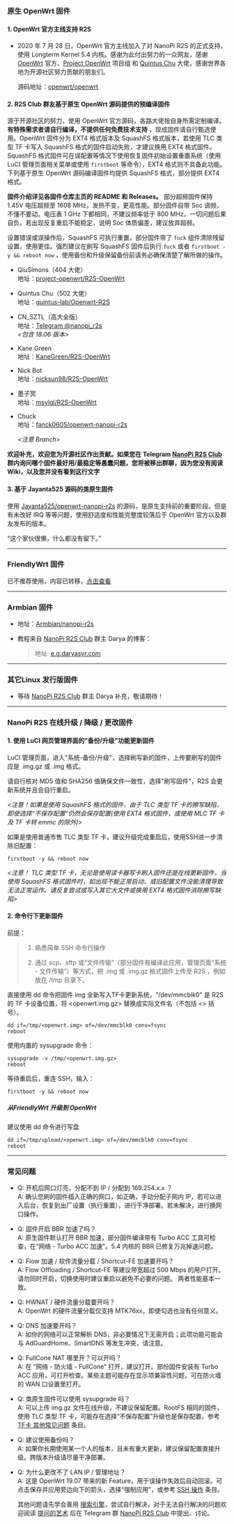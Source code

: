 ### 原生 OpenWrt 固件

#### 1. OpenWrt 官方主线支持 R2S

* 2020 年 7 月 28 日，OpenWrt 官方主线加入了对 NanoPi R2S 的正式支持，使用 Longterm Kernel 5.4 内核。感谢为此付出努力的一众网友，感谢 [OpenWrt](https://openwrt.org/) 官方、[Project OpenWrt](https://github.com/project-openwrt) 项目组 和 [Quintus Chu](https://t.me/quintuschu) 大佬，感谢世界各地为开源社区努力贡献的朋友们。  

  源码地址：[openwrt/openwrt](https://github.com/openwrt/openwrt)  

#### 2. R2S Club 群友基于原生 OpenWrt 源码提供的预编译固件

  源于开源社区的努力，使用 OpenWrt 官方源码，各路大佬按自身所需定制编译。 __有特殊需求者请自行编译，不提供任何免费技术支持__ ，现成固件请自行甄选使用。OpenWrt 固件分为 EXT4 格式版本及 SquashFS 格式版本，若使用 TLC 类型 TF 卡写入 SquashFS 格式的固件启动失败，才建议换用 EXT4 格式固件。SquashFS 格式固件可在误配置等情况下使用恢复固件初始设置重置系统（使用 LuCI 管理页面相关菜单或使用 `firstboot` 等命令），EXT4 格式则不具备此功能。下列基于原生 OpenWrt 源码编译固件均提供 SquashFS 格式，部分提供 EXT4 格式。  

  __固件介绍详见各固件仓库主页的 README 和 Releases。__ 部分超频固件保持 1.45V 电压超频至 1608 MHz，发热不变，更高性能。部分固件自带 Soc 调频，不懂不要动。电压表 1 GHz 下都相同，不建议频率低于 800 MHz，一切问题后果自负。若出现反复重启不能稳定，说明 Soc 体质偏差，建议放弃超频。  

  设置错误或误操作后，SquashFS 可执行重置，部分固件带了 `fuck` 组件清除残留设置，使用更佳。强烈建议在刷写 SquashFS 固件后执行 `fuck` 或者 `firstboot -y && reboot now` ，使用备份和升级保留备份前请务必确保清楚了解所做的操作。  

* QiuSimons（404 大佬）  
  地址：[project-openwrt/R2S-OpenWrt](https://github.com/project-openwrt/R2S-OpenWrt)  

* Quintus Chu（502 大佬）  
  地址：[quintus-lab/Openwrt-R2S](https://github.com/quintus-lab/Openwrt-R2S)  

* CN_SZTL（高大全版）  
  地址：[Telegram @nanopi\_r2s](https://t.me/nanopi\_r2s)  
  *<包含 18.06 版本>*  

* Kane Green  
  地址：[KaneGreen/R2S-OpenWrt](https://github.com/KaneGreen/R2S-OpenWrt)  

* Nick Bot  
  地址：[nicksun98/R2S-OpenWrt](https://github.com/nicksun98/R2S-OpenWrt)  

* 墨子冥  
  地址：[msylgj/R2S-OpenWrt](https://github.com/msylgj/R2S-OpenWrt)  

* Chuck  
  地址：[fanck0605/openwrt-nanopi-r2s](https://github.com/fanck0605/openwrt-nanopi-r2s)  
  
  *<注意 Branch>*  
  
**欢迎补充，欢迎您为开源社区作出贡献。如果您在 Telegram [NanoPi R2S Club](https://t.me/joinchat/JcBRDFWlAEMysWbVdPsxFw) 群内询问哪个固件最好用/最稳定等愚蠢问题，您将被移出群聊，因为您没有阅读 Wiki，以及您并没有看到这行文字**  
  
#### 3. 基于 Jayanta525 源码的类原生固件

  使用 [Jayanta525/openwrt-nanopi-r2s](https://github.com/jayanta525/openwrt-nanopi-r2s) 的源码，是原生支持前的重要阶段。但是有未改好 IRQ 等等问题，使用舒适度和性能完整度较落后于 OpenWrt 官方以及群友发布的版本。  

  “这个家伙很懒，什么都没有留下。”  

---

### FriendlyWrt 固件

  已不推荐使用，内容已转移，[点击查看](other/friendlywrt.md)  

---

### Armbian 固件

* 地址：[Armbian/nanopi-r2s](https://www.armbian.com/nanopi-r2s/)  

* 教程来自 [NanoPi R2S Club](https://t.me/joinchat/JcBRDFWlAEMysWbVdPsxFw) 群主 Darya 的博客：  

  > 地址: [e.g.daryasyr.com](https://e.g.daryasyr.com)  

---

### 其它Linux 发行版固件

* 等待 [NanoPi R2S Club](https://t.me/joinchat/JcBRDFWlAEMysWbVdPsxFw) 群主 Darya 补充，敬请期待！  

---

### NanoPi R2S 在线升级 / 降级 / 更改固件  

#### 1. 使用 LuCI 网页管理界面的"备份/升级"功能更新固件

  LuCI 管理页面，进入"系统-备份/升级"，选择刷写新的固件，上传要刷写的固件应是 .img.gz 或 .img 格式。  

  请自行核对 MD5 值和 SHA256 值确保文件一致性，选择"刷写固件"，R2S 会更新系统并且会自行重启。  

  *<注意！如果是使用 SquashFS 格式的固件，由于 TLC 类型 TF 卡的擦写缺陷，即使选择“不保存配置“仍然会保存配置(使用 EXT4 格式固件，或使用 MLC TF 卡及 TF 卡转 emmc 的除外)>*  
 
  如果是使用普通市售 TLC 类型 TF 卡，建议升级完成重启后，使用SSH进一步清除旧配置：  

  ```shell  
  firstboot -y && reboot now
  ```

  *<注意！ TLC 类型 TF 卡，无论是使用读卡器写卡刷入固件还是在线更新固件，当使用 SquashFS 格式固件时，如出现不能正常启动、或旧配置文件没能清理导致无法正常运作。请反复尝试或写入其它大文件或换用 EXT4 格式固件消除擦写缺陷>*  

#### 2. 命令行下更新固件  

  前提：

> 1. 熟悉简单 SSH 命令行操作  
>
> 2. 通过 scp、sftp 或“文件传输”（部分固件有编译此应用，管理页面“系统 - 文件传输”）等方式，把 .img 或 .img.gz 格式固件上传至 R2S ，例如放在 /tmp 目录下。  

  直接使用 dd 命令把固件 img 全新写入TF卡更新系统，"/dev/mmcblk0" 是 R2S 的 TF 卡设备位置，将 <openwrt.img.gz> 替换成实际文件名（不包括 <> 括号）。  

  ```shell  
  dd if=/tmp/<openwrt.img> of=/dev/mmcblk0 conv=fsync
  reboot
  ```  

  使用内置的 sysupgrade 命令：  

  ```shell  
  sysupgrade -v /tmp/<openwrt.img.gz>
  reboot
  ```  

  等待重启后，重连 SSH，输入：  

  ```shell  
  firstboot -y && reboot now
  ```
  
##### 从FriendlyWrt 升级到 OpenWrt

  建议使用 dd 命令进行写盘  

  ```shell  
  dd if=/tmp/upload/<openwrt.img> of=/dev/mmcblk0 conv=fsync
  reboot
  ```
  
---

### 常见问题

* Q: 开机后网口灯亮，分配不到 IP / 分配到 169.254.x.x ？  
  A: 确认您刷的固件插入正确的网口，如正确，手动分配子网内 IP，若可以进入后台，恢复到出厂设置（执行重置），进行干净部署。若未解决，进行换网口操作。  

* Q: 固件开启 BBR 加速了吗？  
  A: 原生固件默认打开 BBR 加速，部分固件编译带有 Turbo ACC 工具可检查，在“网络 - Turbo ACC 加速”。5.4 内核的 BBR 已修复万兆掉速问题。  

* Q: Flow 加速 / 软件流量分载 / Shortcut-FE 加速要开吗？  
  A: Flow Offloading / Shortcut-FE 等建议带宽超过 500 Mbps 的用户打开。请勿同时开启，切换使用时建议重启以避免不必要的问题。 两者性能基本一致。 

* Q: HWNAT / 硬件流量分载要开吗？  
  A: OpenWrt 的硬件流量分载仅支持 MTK76xx，即使勾选也没有任何意义。  

* Q: DNS 加速要开吗？  
  A: 如你的网络可以正常解析 DNS，非必要情况下无需开启；此项功能可能会与 AdGuardHome、SmartDNS 等发生冲突，请注意。  

* Q: FullCone NAT 哪里开？可以开吗？  
  A: 在 “网络 - 防火墙 - FullCone” 打开，建议打开。部份固件安装有 Turbo ACC 应用，可打开检查。某些主题可能存在显示项兼容性问题，可在防火墙的 WAN 口设置里打开。  

* Q: 类原生固件可以使用 sysupgrade 吗？  
  A: 可以上传 img.gz 文件在线升级，不建议保留配置。RootFS 相同的固件，使用 TLC 类型 TF 卡，可能存在选择“不保存配置”升级也是保存配置，参考 [TF卡 其他常见问题](/2.R2S所需配件?id=_3-其他常见问题) 条目。  

* Q: 建议使用备份吗？  
  A: 如果你长期使用某一个人的版本，且未有重大更新，建议保留配置直接升级。跨版本升级请尽量干净部署。  

* Q: 为什么更改不了 LAN IP / 管理地址？  
  A: 这是 OpenWrt 19.07 带来的新 Feature，用于误操作失效后自动回滚。可点击保存并应用旁边向下的箭头，选择“强制应用”，或参考 [SSH 操作](/5.OpenWrt使用基本介绍?id=ssh-操作) 条目。  

  其他问题请先学会善用 [搜索引擎](https://www.google.com/)，尝试自行解决，对于无法自行解决的问题欢迎阅读 [提问的艺术](https://github.com/betaseeker/How-To-Ask-Questions) 后在 Telegram 群 [NanoPi R2S Club](https://t.me/joinchat/JcBRDFWlAEMysWbVdPsxFw) 中提出、讨论。  

